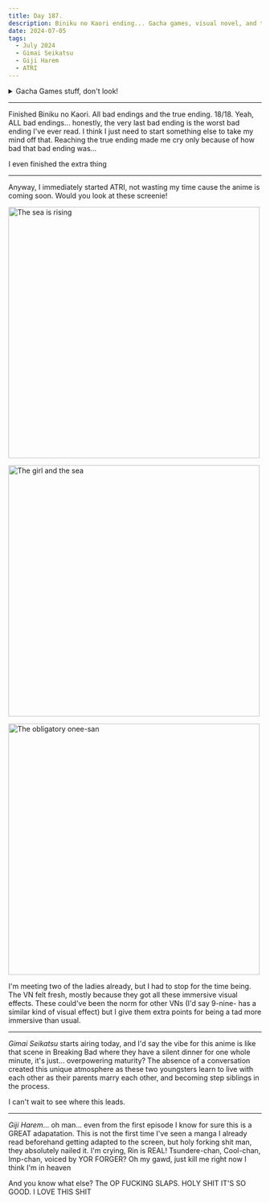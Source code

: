 ```yaml
---
title: Day 187.
description: Biniku no Kaori ending... Gacha games, visual novel, and two animes. Bro, there's so much stuff
date: 2024-07-05
tags: 
  - July 2024
  - Gimai Seikatsu
  - Giji Harem
  - ATRI
---
```


<details>
<summary>Gacha Games stuff, don't look!</summary>

I got Soldier 11 in Zenless Zone Zero... disappointed, but I do like her as well. I just wanted another character... oh well, there's still some more to the game that I haven't explored, so my focus will be gearing towards that.

Also, they got cats

<a href="https://imgur.com/Ng5DsMv"><img src="https://i.imgur.com/Ng5DsMv.jpg" title="source: imgur.com" width="500px" alt="Cats!"/></a>

-----

<a href="https://imgur.com/1MvR4Ch"><img src="https://i.imgur.com/1MvR4Ch.png" title="source: imgur.com" width="500px" alt="Sakura: Bloom in Summer pulled"/></a>

I pulled for one of the best summer character design I've ever seen. Like, holy jesus look at her.
</details>

-----

Finished Biniku no Kaori. All bad endings and the true ending. 18/18. Yeah, ALL bad endings... honestly, the very last bad ending is the worst bad ending I've ever read. I think I just need to start something else to take my mind off that. Reaching the true ending made me cry only because of how bad that bad ending was...

I even finished the extra thing

-----

Anyway, I immediately started ATRI, not wasting my time cause the anime is coming soon. Would you look at these screenie!

<a href="https://imgur.com/Yjo5onk"><img src="https://i.imgur.com/Yjo5onk.png" title="source: imgur.com" width="500px" alt="The sea is rising"/></a>

<a href="https://imgur.com/dxeC8oN"><img src="https://i.imgur.com/dxeC8oN.png" title="source: imgur.com" width="500px" alt="The girl and the sea"/></a>

<a href="https://imgur.com/yD3hUnq"><img src="https://i.imgur.com/yD3hUnq.png" title="source: imgur.com" width="500px" alt="The obligatory onee-san"/></a>

I'm meeting two of the ladies already, but I had to stop for the time being. The VN felt fresh, mostly because they got all these immersive visual effects. These could've been the norm for other VNs (I'd say 9-nine- has a similar kind of visual effect) but I give them extra points for being a tad more immersive than usual.

-----

*Gimai Seikatsu* starts airing today, and I'd say the vibe for this anime is like that scene in Breaking Bad where they have a silent dinner for one whole minute, it's just... overpowering maturity? The absence of a conversation created this unique atmosphere as these two youngsters learn to live with each other as their parents marry each other, and becoming step siblings in the process.

I can't wait to see where this leads.

-----

*Giji Harem*... oh man... even from the first episode I know for sure this is a GREAT adapatation. This is not the first time I've seen a manga I already read beforehand getting adapted to the screen, but holy forking shit man, they absolutely nailed it. I'm crying, Rin is REAL! Tsundere-chan, Cool-chan, Imp-chan, voiced by YOR FORGER? Oh my gawd, just kill me right now I think I'm in heaven

And you know what else? The OP FUCKING SLAPS. HOLY SHIT IT'S SO GOOD. I LOVE THIS SHIT

